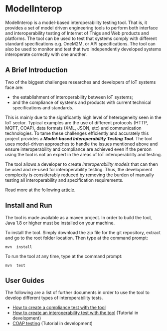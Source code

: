 # ModelInterop
ModelInterop is a model-based interoperability testing tool. That is, it provides
a set of model driven engineering tools to perform both interface and interoperability 
testing of Internet of Thigs and Web products and platforms. The tool can be used 
to test that systems comply with different standard specifications e.g. OneM2M, or
API specifications. The tool can also be used to monitor and test that two
independently developed systems interoperate correctly with one another.

## A Brief Introduction
Two of the biggest challenges researches and developers of IoT systems face are:
* the establishment of interoperability between IoT systems;
* and the compliance of systems and products with current technical specifications and standards.

This is mainly due to the significantly high level of heterogeneity seen in the IoT 
sector. Typical examples are the use of different protocols (HTTP, MQTT, COAP), 
data formats (XML, JSON, etc) and communication technologies. To tame these 
challenges efficiently and accurately this project provides a **_Model-based Interoperability Testing Tool_**. 
The tool uses model-driven approaches to handle the issues mentioned above and 
ensure interoperability and compliance are achieved even if the person using the 
tool is not an expert in the areas of IoT interoperability and testing. 

The tool allows a developer to create _interoperability models_ that can then be
used and re-used for interoperability testing. Thus, the development complexity is considerably 
reduced by removing the burden of manually testing all interoperability and specification requirements.

Read more at the following [article](https://link.springer.com/article/10.1007/s12243-015-0487-2).

## Install and Run

The tool is made available as a maven project. In order to build the tool, Java 1.8 or 
higher must be installed on your machine.

To install the tool. Simply download the zip file for the git repository, extract and 
go to the root folder location. Then type at the command prompt:

```
mvn  install
```

To run the tool at any time, type at the command prompt:

```
mvn  test
```

## User Guides

The following are a list of further documents in order to use the tool to develop different types of interoperability tests.
* [How to create a compliance test with the tool](docs/userguide.md)
* [How to create an interoperability test with the tool](docs/interop.md) (Tutorial in development)
* [COAP testing](docs/coap.md) (Tutorial in development)

